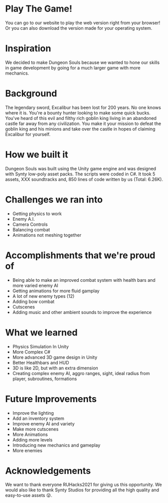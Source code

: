 # Play The Game!
You can go to our website to play the web version right from your browser! Or you can also download the version made for your operating system.

# Inspiration
We decided to make Dungeon Souls because we wanted to hone our skills in game development by going for a much larger game with more mechanics.

# Background
The legendary sword, Excalibur has been lost for 200 years. No one knows where it is. You're a bounty hunter looking to make some quick bucks. You've heard of this evil and filthy rich goblin king living in an abandoned castle far away from any civilization. You make it your mission to defeat the goblin king and his minions and take over the castle in hopes of claiming Excalibur for yourself.

# How we built it
Dungeon Souls was built using the Unity game engine and was designed with Synty low-poly asset packs. The scripts were coded in C#. It took 5 assets, XXX soundtracks and, 850 lines of code written by us (Total: 6.26K).

# Challenges we ran into
* Getting physics to work
* Enemy A.I.
* Camera Controls
* Balancing combat
* Animations not meshing together

# Accomplishments that we're proud of
* Being able to make an improved combat system with health bars and more varied enemy AI
* Getting animations for more fluid gamplay
* A lot of new enemy types (12)
* Adding bow combat
* Cutscenes
* Adding music and other ambient sounds to improve the experience

# What we learned
* Physics Simulation In Unity
* More Complex C#
* More advanced 3D game design in Unity
* Better Healthbars and HUD
* 3D is like 2D, but with an extra dimension
* Creating complex enemy AI, aggro ranges, sight, ideal radius from player, subroutines, formations

# Future Improvements
* Improve the lighting
* Add an inventory system
* Improve enemy AI and variety
* Make more cutscenes
* More Animations
* Adding more levels
* Introducing new mechanics and gameplay
* More enemies

# Acknowledgements
We want to thank everyone RUHacks2021 for giving us this opportunity. We would also like to thank Synty Studios for providing all the high quality and easy-to-use assets 😜.
